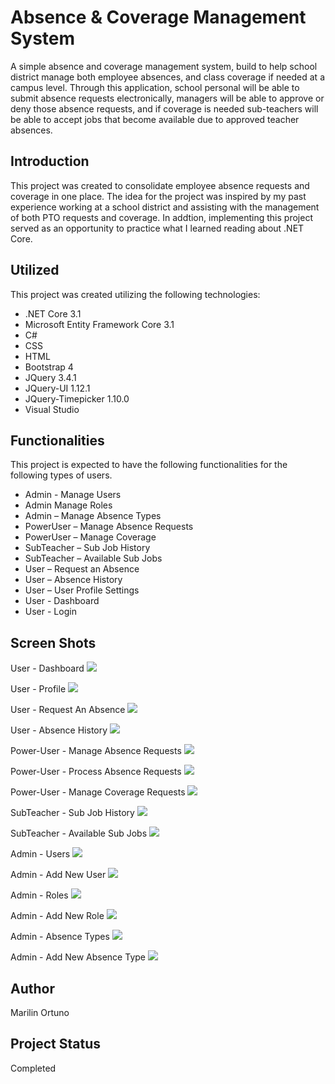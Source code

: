 # Absence & Coverage Management System
A simple absence and coverage management system, build to help school district manage both employee absences, and class coverage if needed at a campus level. Through this application, school personal will be able to submit absence requests electronically, managers will be able to approve or deny those absence requests, and if coverage is needed sub-teachers will be able to accept jobs that become available due to approved teacher absences.

## Introduction 
This project was created to consolidate employee absence requests and coverage in one place. The idea for the project was inspired by my past experience working at a school district and assisting with the management of both PTO requests and coverage. In addtion, implementing this project served as an opportunity to practice what I learned reading about .NET Core. 

## Utilized 
This project was created utilizing the following technologies: 

* .NET Core 3.1 
* Microsoft Entity Framework Core 3.1 
* C#
* CSS 
* HTML
* Bootstrap 4
* JQuery 3.4.1
* JQuery-UI 1.12.1
* JQuery-Timepicker 1.10.0
* Visual Studio 

## Functionalities 
This project is expected to have the following functionalities for the following types of users. 

* Admin - Manage Users 
* Admin Manage Roles 
*	Admin – Manage Absence Types 
*	PowerUser – Manage Absence Requests 
*	PowerUser – Manage Coverage 
*	SubTeacher – Sub Job History 
*	SubTeacher – Available Sub Jobs 
*	User – Request an Absence 
*	User – Absence History 
*	User – User Profile Settings 
* User - Dashboard
* User - Login

## Screen Shots

User - Dashboard 
<img src="Images/UserDashboard.PNG">


User - Profile
<img src="Images/UserProfile.PNG">


User - Request An Absence 
<img src="Images/UserRequestAnAbsence.PNG">


User - Absence History
<img src="Images/UserAbsenceHistory.PNG">


Power-User - Manage Absence Requests 
<img src="Images/PowerUserManageAbsenceRequests.PNG">


Power-User - Process Absence Requests 
<img src="Images/PowerUserProcessAbsenceRequest.PNG">

Power-User - Manage Coverage Requests 
<img src="Images/PowerUserManageCoverage.PNG">



SubTeacher - Sub Job History 
<img src="Images/SubTeacherSubJobHistory.PNG">


SubTeacher - Available Sub Jobs
<img src="Images/SubTeacherAvailableSubJobs.PNG">


Admin - Users
<img src="Images/AdminUsers.PNG">

Admin - Add New User
<img src="Images/AdminAddUser.PNG">

Admin - Roles
<img src="Images/AdminRoles.PNG">

Admin - Add New Role
<img src="Images/AdminAddRole.PNG">

Admin - Absence Types
<img src="Images/AdminAbsenceTypes.PNG">

Admin - Add New Absence Type
<img src="Images/AdminAddAbsenceType.PNG">


## Author 
Marilin Ortuno

## Project Status 
Completed

